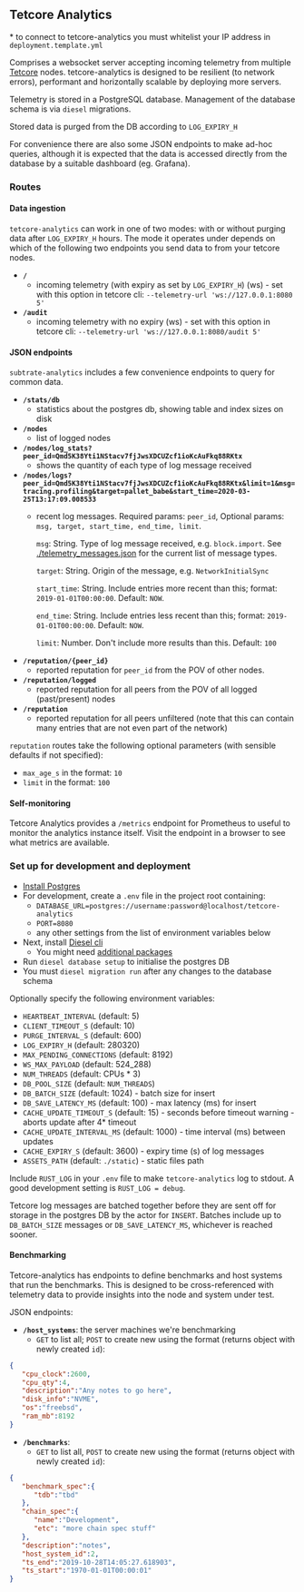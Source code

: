 ## Tetcore Analytics

\* to connect to tetcore-analytics you must whitelist your IP address in `deployment.template.yml`

Comprises a websocket server accepting incoming telemetry from multiple
[Tetcore](https://github.com/tetcoin/tetcore) nodes. tetcore-analytics is designed to be resilient (to network errors),
performant and horizontally scalable by deploying more servers.

Telemetry is stored in a PostgreSQL database. Management of the database schema is via `diesel` migrations.

Stored data is purged from the DB according to `LOG_EXPIRY_H`

For convenience there are also some JSON endpoints to make ad-hoc queries, although it is expected that
the data is accessed directly from the database by a suitable dashboard (eg. Grafana).

### Routes

#### Data ingestion
`tetcore-analytics` can work in one of two modes: with or without purging data after `LOG_EXPIRY_H` hours. The mode it operates under depends on which of the following two endpoints you send data to from your tetcore nodes.
- **`/`**
  - incoming telemetry (with expiry as set by `LOG_EXPIRY_H`) (ws) - set with this option in tetcore cli: `--telemetry-url 'ws://127.0.0.1:8080 5'`
- **`/audit`**
  - incoming telemetry with no expiry (ws) - set with this option in tetcore cli: `--telemetry-url 'ws://127.0.0.1:8080/audit 5'`

#### JSON endpoints
`subtrate-analytics` includes a few convenience endpoints to query for common data.
- **`/stats/db`**
  - statistics about the postgres db, showing table and index sizes on disk
- **`/nodes`**
  - list of logged nodes
- **`/nodes/log_stats?peer_id=Qmd5K38Yti1NStacv7fjJwsXDCUZcf1ioKcAuFkq88RKtx`**
  - shows the quantity of each type of log message received
- **`/nodes/logs?peer_id=Qmd5K38Yti1NStacv7fjJwsXDCUZcf1ioKcAuFkq88RKtx&limit=1&msg=tracing.profiling&target=pallet_babe&start_time=2020-03-25T13:17:09.008533`**
  - recent log messages. Required params: `peer_id`, Optional params: `msg, target, start_time, end_time, limit`.

    `msg`: String. Type of log message received, e.g. `block.import`. See [./telemetry_messages.json](telemetry_messages.json) for the current list of message types.

    `target`: String. Origin of the message, e.g. `NetworkInitialSync`

    `start_time`: String. Include entries more recent than this; format: `2019-01-01T00:00:00`. Default: `NOW`.

    `end_time`: String. Include entries less recent than this; format: `2019-01-01T00:00:00`. Default: `NOW`.

    `limit`: Number. Don't include more results than this. Default: `100`
- **`/reputation/{peer_id}`**
  - reported reputation for `peer_id` from the POV of other nodes.
- **`/reputation/logged`**
  - reported reputation for all peers from the POV of all logged (past/present) nodes
- **`/reputation`**
  - reported reputation for all peers unfiltered 
  (note that this can contain many entries that are not even part of the network)


`reputation` routes take the following optional parameters (with sensible defaults if not specified):
- `max_age_s` in the format: `10`
- `limit` in the format: `100`

#### Self-monitoring

Tetcore Analytics provides a `/metrics` endpoint for Prometheus to useful to monitor the analytics instance itself. Visit the endpoint in a browser to see what metrics are available.

### Set up for development and deployment
- [Install Postgres](https://www.postgresql.org/docs/current/tutorial-install.html)
- For development, create a `.env` file in the project root containing:
    - `DATABASE_URL=postgres://username:password@localhost/tetcore-analytics`
    - `PORT=8080`
    - any other settings from the list of environment variables below
- Next, install [Diesel cli](https://github.com/diesel-rs/diesel/tree/master/diesel_cli)
  - You might need [additional packages](https://github.com/diesel-rs/diesel/blob/master/guide_drafts/backend_installation.md)
- Run `diesel database setup` to initialise the postgres DB
- You must `diesel migration run` after any changes to the database schema

Optionally specify the following environment variables:

- `HEARTBEAT_INTERVAL` (default: 5)
- `CLIENT_TIMEOUT_S` (default: 10)
- `PURGE_INTERVAL_S` (default: 600)
- `LOG_EXPIRY_H`  (default: 280320)
- `MAX_PENDING_CONNECTIONS` (default: 8192)
- `WS_MAX_PAYLOAD` (default: 524_288)
- `NUM_THREADS` (default: CPUs * 3)
- `DB_POOL_SIZE` (default: `NUM_THREADS`)
- `DB_BATCH_SIZE` (default: 1024) - batch size for insert
- `DB_SAVE_LATENCY_MS` (default: 100) - max latency (ms) for insert
- `CACHE_UPDATE_TIMEOUT_S` (default: 15) - seconds before timeout warning - aborts update after 4* timeout
- `CACHE_UPDATE_INTERVAL_MS` (default: 1000) - time interval (ms) between updates
- `CACHE_EXPIRY_S` (default: 3600) - expiry time (s) of log messages
- `ASSETS_PATH` (default: `./static`) - static files path

Include `RUST_LOG` in your `.env` file to make `tetcore-analytics` log to stdout. A good development setting is `RUST_LOG = debug`.

Tetcore log messages are batched together before they are sent off for storage in the postgres DB by the actor for `INSERT`. Batches include up to `DB_BATCH_SIZE` messages or `DB_SAVE_LATENCY_MS`, whichever is reached sooner.

#### Benchmarking

Tetcore-analytics has endpoints to define benchmarks and host systems that run the benchmarks. This is
designed to be cross-referenced with telemetry data to provide insights into the node and system under test.

JSON endpoints:

- **`/host_systems`**: the server machines we're benchmarking
  - `GET` to list all; `POST` to create new using the format (returns object with newly created `id`):
```json
{
   "cpu_clock":2600,
   "cpu_qty":4,
   "description":"Any notes to go here",
   "disk_info":"NVME",
   "os":"freebsd",
   "ram_mb":8192
}
```
- **`/benchmarks`**:
  - `GET` to list all, `POST` to create new using the format (returns object with newly created `id`):
```json
{
   "benchmark_spec":{
      "tdb":"tbd"
   },
   "chain_spec":{
      "name":"Development",
      "etc": "more chain spec stuff"
   },
   "description":"notes",
   "host_system_id":2,
   "ts_end":"2019-10-28T14:05:27.618903",
   "ts_start":"1970-01-01T00:00:01"
}
```

